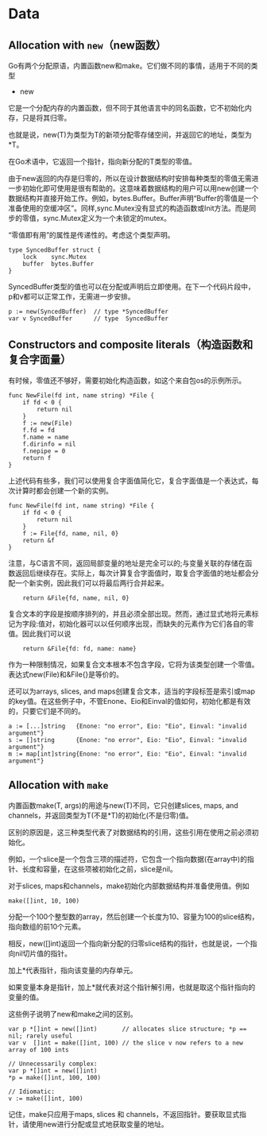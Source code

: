 # Data

## Allocation with `new`（new函数）

Go有两个分配原语，内置函数new和make。它们做不同的事情，适用于不同的类型

- new

它是一个分配内存的内置函数，但不同于其他语言中的同名函数，它不初始化内存，只是将其归零。

也就是说，new(T)为类型为T的新项分配零存储空间，并返回它的地址，类型为*T。

在Go术语中，它返回一个指针，指向新分配的T类型的零值。

由于new返回的内存是归零的，所以在设计数据结构时安排每种类型的零值无需进一步初始化即可使用是很有帮助的。这意味着数据结构的用户可以用new创建一个数据结构并直接开始工作。例如，bytes.Buffer。Buffer声明“Buffer的零值是一个准备使用的空缓冲区”。同样,sync.Mutex没有显式的构造函数或Init方法。而是同步的零值，sync.Mutex定义为一个未锁定的mutex。

“零值即有用”的属性是传递性的。考虑这个类型声明。

```
type SyncedBuffer struct {
    lock    sync.Mutex
    buffer  bytes.Buffer
}
```

SyncedBuffer类型的值也可以在分配或声明后立即使用。在下一个代码片段中，p和v都可以正常工作，无需进一步安排。

```
p := new(SyncedBuffer)  // type *SyncedBuffer
var v SyncedBuffer      // type  SyncedBuffer
```

## Constructors and composite literals（构造函数和复合字面量）

有时候，零值还不够好，需要初始化构造函数，如这个来自包os的示例所示。

```
func NewFile(fd int, name string) *File {
    if fd < 0 {
        return nil
    }
    f := new(File)
    f.fd = fd
    f.name = name
    f.dirinfo = nil
    f.nepipe = 0
    return f
}
```

上述代码有些多，我们可以使用复合字面值简化它，复合字面值是一个表达式，每次计算时都会创建一个新的实例。

```
func NewFile(fd int, name string) *File {
    if fd < 0 {
        return nil
    }
    f := File{fd, name, nil, 0}
    return &f
}
```

注意，与C语言不同，返回局部变量的地址是完全可以的;与变量关联的存储在函数返回后继续存在。实际上，每次计算复合字面值时，取复合字面值的地址都会分配一个新实例，因此我们可以将最后两行合并起来。

```
    return &File{fd, name, nil, 0}
```

复合文本的字段是按顺序排列的，并且必须全部出现。然而，通过显式地将元素标记为字段:值对，初始化器可以以任何顺序出现，而缺失的元素作为它们各自的零值。因此我们可以说

```
    return &File{fd: fd, name: name}
```

作为一种限制情况，如果复合文本根本不包含字段，它将为该类型创建一个零值。表达式new(File)和&File{}是等价的。

还可以为arrays, slices, and maps创建复合文本，适当的字段标签是索引或map的key值。在这些例子中，不管Enone、Eio和Einval的值如何，初始化都是有效的，只要它们是不同的。

```
a := [...]string   {Enone: "no error", Eio: "Eio", Einval: "invalid argument"}
s := []string      {Enone: "no error", Eio: "Eio", Einval: "invalid argument"}
m := map[int]string{Enone: "no error", Eio: "Eio", Einval: "invalid argument"}
```

## Allocation with `make`

内置函数make(T, args)的用途与new(T)不同，它只创建slices, maps, and channels，并返回类型为T(不是*T)的初始化(不是归零)值。

区别的原因是，这三种类型代表了对数据结构的引用，这些引用在使用之前必须初始化。

例如，一个slice是一个包含三项的描述符，它包含一个指向数据(在array中)的指针、长度和容量，在这些项被初始化之前，slice是nil。

对于slices, maps和channels，make初始化内部数据结构并准备使用值。例如

```
make([]int, 10, 100)
```

分配一个100个整型数的array，然后创建一个长度为10、容量为100的slice结构，指向数组的前10个元素。

相反，new([]int)返回一个指向新分配的归零slice结构的指针，也就是说，一个指向nil切片值的指针。

加上\*代表指针，指向该变量的内存单元。

如果变量本身是指针，加上*就代表对这个指针解引用，也就是取这个指针指向的变量的值。

这些例子说明了new和make之间的区别。

```
var p *[]int = new([]int)       // allocates slice structure; *p == nil; rarely useful
var v  []int = make([]int, 100) // the slice v now refers to a new array of 100 ints

// Unnecessarily complex:
var p *[]int = new([]int)
*p = make([]int, 100, 100)

// Idiomatic:
v := make([]int, 100)
```

记住，make只应用于maps, slices 和 channels，不返回指针。要获取显式指针，请使用new进行分配或显式地获取变量的地址。